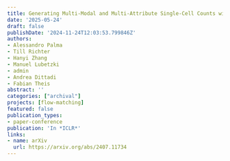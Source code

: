 ```yaml
---
title: Generating Multi-Modal and Multi-Attribute Single-Cell Counts with CFGen
date: '2025-05-24'
draft: false
publishDate: '2024-11-24T12:03:53.799846Z'
authors:
- Alessandro Palma
- Till Richter
- Hanyi Zhang
- Manuel Lubetzki
- admin
- Andrea Dittadi
- Fabian Theis
abstract: ''
categories: ["archival"]
projects: [flow-matching]
featured: false
publication_types:
- paper-conference
publication: 'In *ICLR*'
links:
- name: arXiv
  url: https://arxiv.org/abs/2407.11734
---
```


